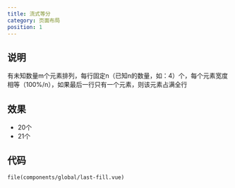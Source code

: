 ```yaml
---
title: 流式等分
category: 页面布局
position: 1
---
```


## 说明
有未知数量m个元素排列，每行固定n（已知n的数量，如：4）个，每个元素宽度相等（100%/n），如果最后一行只有一个元素，则该元素占满全行

## 效果
* 20个
<last-fill :count="20"></last-fill>
* 21个
<last-fill :count="21"></last-fill>

## 代码
```vue{1,3-5}
file(components/global/last-fill.vue)
```
